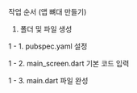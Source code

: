 
작업 순서 (앱 뼈대 만들기)

1. 폴더 및 파일 생성

1 - 1. pubspec.yaml 설정

1 - 2. main_screen.dart 기본 코드 입력

1 - 3. main.dart 파일 완성